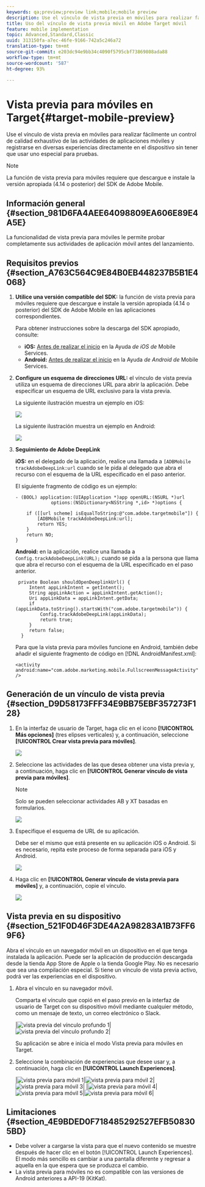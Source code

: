 ```yaml
---
keywords: qa;preview;preview link;mobile;mobile preview
description: Use el vínculo de vista previa en móviles para realizar fácilmente un control de calidad exhaustivo de las actividades de aplicaciones móviles y registrarse en diversas experiencias directamente en el dispositivo sin tener que usar uno especial para pruebas.
title: Uso del vínculo de vista previa móvil en Adobe Target móvil
feature: mobile implementation
topic: Advanced,Standard,Classic
uuid: 313150fa-a7ec-46fe-9166-742a5c246a72
translation-type: tm+mt
source-git-commit: e203dc94e9bb34c4090f5795cbf73869808ada88
workflow-type: tm+mt
source-wordcount: '587'
ht-degree: 93%

---
```



# Vista previa para móviles en Target{#target-mobile-preview}

Use el vínculo de vista previa en móviles para realizar fácilmente un control de calidad exhaustivo de las actividades de aplicaciones móviles y registrarse en diversas experiencias directamente en el dispositivo sin tener que usar uno especial para pruebas.

>[!NOTE]
>
>La función de vista previa para móviles requiere que descargue e instale la versión apropiada (4.14 o posterior) del SDK de Adobe Mobile.

## Información general {#section_981D6FA4AEE64098809EA606E89E4A5E}

La funcionalidad de vista previa para móviles le permite probar completamente sus actividades de aplicación móvil antes del lanzamiento.

## Requisitos previos   {#section_A763C564C9E84B0EB448237B5B1E4068}

1. **Utilice una versión compatible del SDK:** la función de vista previa para móviles requiere que descargue e instale la versión apropiada (4.14 o posterior) del SDK de Adobe Mobile en las aplicaciones correspondientes.

   Para obtener instrucciones sobre la descarga del SDK apropiado, consulte:

   * **iOS:** [Antes de realizar el inicio](https://docs.adobe.com/content/help/en/mobile-services/ios/getting-started-ios/requirements.html) en la Ayuda *de iOS de* Mobile Services.
   * **Android:** [Antes de realizar el inicio](https://docs.adobe.com/content/help/en/mobile-services/android/getting-started-android/requirements.html) en la Ayuda *de Android de* Mobile Services.

1. **Configure un esquema de direcciones URL:** el vínculo de vista previa utiliza un esquema de direcciones URL para abrir la aplicación. Debe especificar un esquema de URL exclusivo para la vista previa.

   La siguiente ilustración muestra un ejemplo en iOS:

   ![](assets/mobile-preview-url-scheme-ios.png)

   La siguiente ilustración muestra un ejemplo en Android:

   ![](assets/Android_Deeplink.png)

1. **Seguimiento de Adobe DeepLink**

   **iOS:** en el delegado de la aplicación, realice una llamada a `[ADBMobile trackAdobeDeepLink:url` cuando se le pida al delegado que abra el recurso con el esquema de la URL especificado en el paso anterior.

   El siguiente fragmento de código es un ejemplo:

   ```
   - (BOOL) application:(UIApplication *)app openURL:(NSURL *)url 
                options:(NSDictionary<NSString *,id> *)options { 
   
       if ([[url scheme] isEqualToString:@"com.adobe.targetmobile"]) { 
           [ADBMobile trackAdobeDeepLink:url]; 
           return YES; 
       } 
       return NO; 
   } 
   ```

   **Android:** en la aplicación, realice una llamada a `Config.trackAdobeDeepLink(URL);` cuando se pida a la persona que llama que abra el recurso con el esquema de la URL especificado en el paso anterior.

   ```
    private Boolean shouldOpenDeeplinkUrl() { 
        Intent appLinkIntent = getIntent(); 
        String appLinkAction = appLinkIntent.getAction(); 
        Uri appLinkData = appLinkIntent.getData; 
        if (appLinkData.toString().startsWith("com.adobe.targetmobile")) { 
            Config.trackAdobeDeepLink(appLinkData); 
            return true; 
        } 
        return false; 
     }
   ```

   Para que la vista previa para móviles funcione en Android, también debe añadir el siguiente fragmento de código en [!DNL AndroidManifest.xml]:

   ```
   <activity android:name="com.adobe.marketing.mobile.FullscreenMessageActivity" />
   ```

## Generación de un vínculo de vista previa {#section_D9D58173FFF34E9BB75EBF357273F128}

1. En la interfaz de usuario de Target, haga clic en el icono **[!UICONTROL Más opciones]** (tres elipses verticales) y, a continuación, seleccione **[!UICONTROL Crear vista previa para móviles]**.

   ![](assets/mobile-preview-create.png)

1. Seleccione las actividades de las que desea obtener una vista previa y, a continuación, haga clic en **[!UICONTROL Generar vínculo de vista previa para móviles]**.

   >[!NOTE]
   >
   >Solo se pueden seleccionar actividades AB y XT basadas en formularios.

   ![](assets/mobile-preview-select-activities.png)

1. Especifique el esquema de URL de su aplicación.

   Debe ser el mismo que está presente en su aplicación iOS o Android. Si es necesario, repita este proceso de forma separada para iOS y Android.

   ![](assets/mobile-preview-enter-url-scheme.png)

1. Haga clic en **[!UICONTROL Generar vínculo de vista previa para móviles]** y, a continuación, copie el vínculo.

   ![](assets/mobile-preview-generate-and-copy.png)

## Vista previa en su dispositivo {#section_521F0D46F3DE4A2A98283A1B73FF69F6}

Abra el vínculo en un navegador móvil en un dispositivo en el que tenga instalada la aplicación. Puede ser la aplicación de producción descargada desde la tienda App Store de Apple o la tienda Google Play. No es necesario que sea una compilación especial. Si tiene un vínculo de vista previa activo, podrá ver las experiencias en el dispositivo.

1. Abra el vínculo en su navegador móvil.

   Comparta el vínculo que copió en el paso previo en la interfaz de usuario de Target con su dispositivo móvil mediante cualquier método, como un mensaje de texto, un correo electrónico o Slack.

   |![vista previa del vínculo profundo 1](/help/c-target-mobile-app/assets/mobile-preview-open-deeplink.png)|![vista previa del vínculo profundo 2](/help/c-target-mobile-app/assets/mobile-preview-open-app.png)|

   Su aplicación se abre e inicia el modo Vista previa para móviles en Target.

1. Seleccione la combinación de experiencias que desee usar y, a continuación, haga clic en **[!UICONTROL Launch Experiences]**.

   |![vista previa para móvil 1](/help/c-target-mobile-app/assets/mobile-preview-experience-selection-1.png)|![vista previa para móvil 2](/help/c-target-mobile-app/assets/mobile-preview-experience-result-1-france.png)|![vista previa para móvil 3](/help/c-target-mobile-app/assets/mobile-preview-experience-result-1-shipfree.png)|
|![vista previa para móvil 4](/help/c-target-mobile-app/assets/mobile-preview-experience-selection-2.png)|![vista previa para móvil 5](/help/c-target-mobile-app/assets/mobile-preview-experience-result-2-aus.png)|![vista previa para móvil 6](/help/c-target-mobile-app/assets/mobile-preview-experience-result-2-10off.png)|

## Limitaciones {#section_4E9BDED0F718485292527EFB508305BD}

* Debe volver a cargarse la vista para que el nuevo contenido se muestre después de hacer clic en el botón [!UICONTROL Launch Experiences]. El modo más sencillo es cambiar a una pantalla diferente y regresar a aquella en la que espera que se produzca el cambio.
* La vista previa para móviles no es compatible con las versiones de Android anteriores a API-19 (KitKat).
